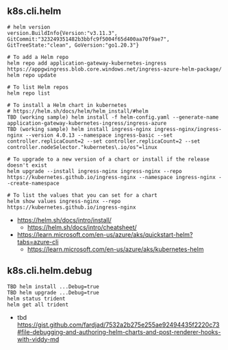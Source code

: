 ## k8s.cli.helm

```
# helm version
version.BuildInfo{Version:"v3.11.3", GitCommit:"323249351482b3bbfc9f5004f65d400aa70f9ae7", GitTreeState:"clean", GoVersion:"go1.20.3"}
```

```
# To add a Helm repo
helm repo add application-gateway-kubernetes-ingress https://appgwingress.blob.core.windows.net/ingress-azure-helm-package/
helm repo update

# To list Helm repos
helm repo list
```

```
# To install a Helm chart in kubernetes
# https://helm.sh/docs/helm/helm_install/#helm
TBD (working sample) helm install -f helm-config.yaml --generate-name application-gateway-kubernetes-ingress/ingress-azure
TBD (working sample) helm install ingress-nginx ingress-nginx/ingress-nginx --version 4.0.13 --namespace ingress-basic --set controller.replicaCount=2 --set controller.replicaCount=2 --set controller.nodeSelector."kubernetes\.io/os"=linux

# To upgrade to a new version of a chart or install if the release doesn't exist
helm upgrade --install ingress-nginx ingress-nginx --repo https://kubernetes.github.io/ingress-nginx --namespace ingress-nginx --create-namespace

# To list the values that you can set for a chart
helm show values ingress-nginx --repo https://kubernetes.github.io/ingress-nginx
```

- https://helm.sh/docs/intro/install/
  - https://helm.sh/docs/intro/cheatsheet/
- https://learn.microsoft.com/en-us/azure/aks/quickstart-helm?tabs=azure-cli
  - https://learn.microsoft.com/en-us/azure/aks/kubernetes-helm

## k8s.cli.helm.debug
```
TBD helm install ...Debug=true
TBD helm upgrade ...Debug=true
helm status trident
helm get all trident
```
- tbd https://gist.github.com/fardjad/7532a2b275e255ae92494435f2220c73#file-debugging-and-authoring-helm-charts-and-post-renderer-hooks-with-viddy-md
